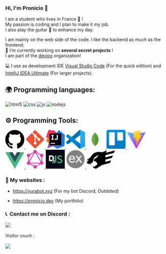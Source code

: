 

### Hi, I'm Pronicio 👋

I am a student who lives in France 🥖 !  
My passion is coding and I plan to make it my job.  
I also play the guitar :guitar: to enhance my day.<br>

I am mainly on the web side of the code. I like the backend as much as the frontend.  
🔭 I’m currently working on **several secret projects** !  
I am part of the [devioo](https://devioo.com/) organization! 

💻 I use as development IDE [Visual Studio Code](https://code.visualstudio.com/) (For the quick edition) and [IntelliJ IDEA Ultimate](https://www.jetbrains.com/idea/) (For larger projects).

## 🌍 Programming languages:

<p>
  <img alt="html5" src="https://img.shields.io/badge/-HTML5-E34F26?style=flat-square&logo=html5&logoColor=white" />
  <img alt="css" src="https://img.shields.io/badge/-CSS-00A6FF?style=flat-square&logo=css3&logoColor=white" />
  <img alt="js" src="https://img.shields.io/badge/-Javascript-FFEE00?style=flat-square&logo=javascript&logoColor=black" />
  <img alt="nodejs" src="https://img.shields.io/badge/-NodeJS-43853D?style=flat-square&logo=Node.js&logoColor=white" />
</p>


## ⚙️ Programming Tools:

<p>
  <a href="https://github.com" target="_blank">
    <img alt="github" width="60px" src="https://raw.githubusercontent.com/Pronicio/Pronicio/main/logo/github.svg"/>
  </a>
  <a href="https://git-scm.com/" target="_blank">
    <img alt="git" width="60px" src="https://raw.githubusercontent.com/Pronicio/Pronicio/main/logo/git.svg"/>
  </a>
  <a href="https://www.jetbrains.com/fr-fr/idea/" target="_blank">
    <img alt="idea-ultimate" width="60px" src="https://raw.githubusercontent.com/Pronicio/Pronicio/main/logo/IntelliJ_IDEA.svg"/>
  </a>
  <a href="https://code.visualstudio.com" target="_blank">
    <img alt="visualstudio" width="60px" src="https://raw.githubusercontent.com/Pronicio/Pronicio/main/logo/Visual_Studio_Code.svg"/>
  </a>
  <a href="https://www.mongodb.com" target="_blank">
    <img alt="mongodb" width="60px" src="https://raw.githubusercontent.com/Pronicio/Pronicio/main/logo/MongoDB.svg"/>
  </a>
  <a href="https://trello.com" target="_blank">
    <img alt="trello" width="60px" src="https://raw.githubusercontent.com/Pronicio/Pronicio/main/logo/trello.svg"/>
  </a>
  <a href="https://vitejs.dev/" target="_blank">
    <img alt="vite" width="60px" src="https://raw.githubusercontent.com/Pronicio/Pronicio/main/logo/Vite.svg"/>
  </a>
  <a href="https://vuejs.org" target="_blank">
    <img alt="vue" width="60px" src="https://raw.githubusercontent.com/Pronicio/Pronicio/main/logo/Vue.js.svg"/>
  </a>
  <a href="https://graphql.org" target="_blank">
    <img alt="graphql" width="60px" src="https://raw.githubusercontent.com/Pronicio/Pronicio/main/logo/GraphQL.svg"/>
  </a>
  <a href="https://discord.js.org" target="_blank">
    <img alt="discordjs" width="60px" src="https://raw.githubusercontent.com/Pronicio/Pronicio/main/logo/discordjs.png"/>
  </a>
  <a href="https://expressjs.com" target="_blank">
    <img alt="expressjs" width="60px" src="https://raw.githubusercontent.com/Pronicio/Pronicio/main/logo/expressjs.png"/>
  </a>
  <a href="https://www.fastify.io" target="_blank">
    <img alt="fastify" width="90px" src="https://raw.githubusercontent.com/Pronicio/Pronicio/main/logo/fastify.svg"/>
  </a>
</p>


### 🚩 My websites :

- https://yurabot.xyz (For my bot Discord, *Outdated*)

- https://pronicio.dev (My portfolio)
  
  
### <p>📞 &nbsp;Contact me on Discord :</p>
<p>
  <img src="https://discord.c99.nl/widget/theme-4/477582590329749504.png">
</p>
  
<p align="left">
  Visitor count :<br><br>
  <img src="https://profile-counter.glitch.me/Pronicio/count.svg" />
</p>

